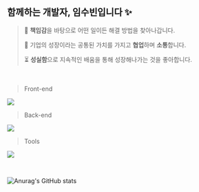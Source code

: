 ## 함께하는 개발자, 임수빈입니다 ✨

> 💪  **책임감**을 바탕으로 어떤 일이든 해결 방법을 찾아나갑니다.
>
> 📢  기업의 성장이라는 공통된 가치를 가지고 **협업**하며 **소통**합니다.
>
> ⏳  **성실함**으로 지속적인 배움을 통해 성장해나가는 것을 좋아합니다.

<br />

> Front-end

<p>
  <a href="https://skillicons.dev">
    <img src="https://skillicons.dev/icons?i=js,react,redux,jquery,tailwind" />
  </a>
</p>

> Back-end

<p>
  <a href="https://skillicons.dev">
    <img src="https://skillicons.dev/icons?i=java,spring,mysql" />
  </a>
</p>

> Tools

<p>
  <a href="https://skillicons.dev">
    <img src="https://skillicons.dev/icons?i=git,github,docker,aws,postman,figma" />
  </a>
</p>

<br />

![Anurag's GitHub stats](https://github-readme-stats.vercel.app/api?username=imdla&show_icons=true&theme=dark)
